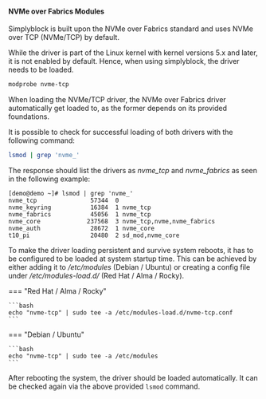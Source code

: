 #### NVMe over Fabrics Modules 

Simplyblock is built upon the NVMe over Fabrics standard and uses NVMe over TCP (NVMe/TCP) by default.

While the driver is part of the Linux kernel with kernel versions 5.x and later, it is not enabled by default. Hence,
when using simplyblock, the driver needs to be loaded.

```bash title="Loading the NVMe/TCP driver"
modprobe nvme-tcp
```

When loading the NVMe/TCP driver, the NVMe over Fabrics driver automatically get loaded to, as the former depends on its
provided foundations.

It is possible to check for successful loading of both drivers with the following command:

```bash title="Checking the drivers being loaded"
lsmod | grep 'nvme_'
```

The response should list the drivers as _nvme_tcp_ and _nvme_fabrics_ as seen in the following example:

```plain title="Example output of the driver listing"
[demo@demo ~]# lsmod | grep 'nvme_'
nvme_tcp               57344  0
nvme_keyring           16384  1 nvme_tcp
nvme_fabrics           45056  1 nvme_tcp
nvme_core             237568  3 nvme_tcp,nvme,nvme_fabrics
nvme_auth              28672  1 nvme_core
t10_pi                 20480  2 sd_mod,nvme_core
```

To make the driver loading persistent and survive system reboots, it has to be configured to be loaded at system startup
time. This can be achieved by either adding it to _/etc/modules_ (Debian / Ubuntu) or creating a config file under
_/etc/modules-load.d/_ (Red Hat / Alma / Rocky).

=== "Red Hat / Alma / Rocky"

    ```bash
    echo "nvme-tcp" | sudo tee -a /etc/modules-load.d/nvme-tcp.conf
    ```

=== "Debian / Ubuntu"

    ```bash
    echo "nvme-tcp" | sudo tee -a /etc/modules
    ```

After rebooting the system, the driver should be loaded automatically. It can be checked again via the above provided
`lsmod` command.
